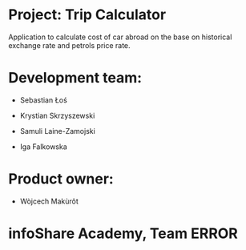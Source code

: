 # Project: Trip Calculator
Application to calculate cost of car abroad on the base on historical exchange rate and petrols price rate.

# Development team:
  - Sebastian Łoś
  
  - Krystian Skrzyszewski
  
  - Samuli Laine-Zamojski
  
  - Iga Falkowska
  
# Product owner:
  - Wòjcech Makùrôt 
  
# infoShare Academy, Team ERROR
    